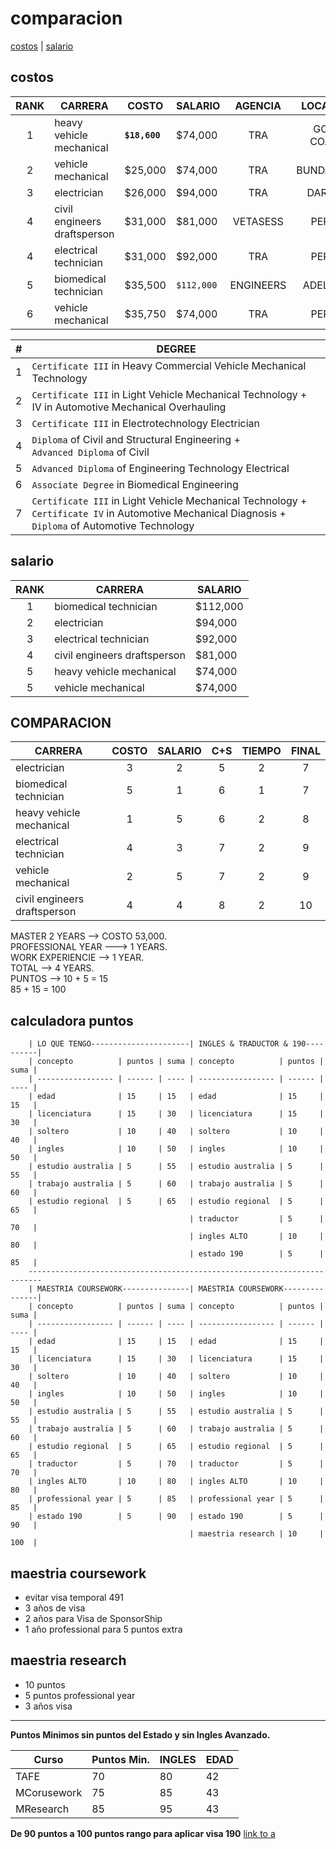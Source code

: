 # comparacion

[costos](#costos) | [salario](#salario)

## costos

| RANK | CARRERA                      | COSTO         | SALARIO    |  AGENCIA  |  LOCATION  | #   |
| :--: | ---------------------------- | ------------- | ---------- | :-------: | :--------: | --- |
|  1   | heavy vehicle mechanical     | **`$18,600`** | $74,000    |    TRA    | GOLD COAST | 1   |
|  2   | vehicle mechanical           | $25,000       | $74,000    |    TRA    | BUNDABERG  | 2   |
|  3   | electrician                  | $26,000       | $94,000    |    TRA    |   DARWIN   | 3   |
|  4   | civil engineers draftsperson | $31,000       | $81,000    | VETASESS  |   PERTH    | 4   |
|  4   | electrical technician        | $31,000       | $92,000    |    TRA    |   PERTH    | 5   |
|  5   | biomedical technician        | $35,500       | `$112,000` | ENGINEERS |  ADELAIDE  | 6   |
|  6   | vehicle mechanical           | $35,750       | $74,000    |    TRA    |   PERTH    | 7   |

| #   | DEGREE                                                                                                                                                      |
| --- | ----------------------------------------------------------------------------------------------------------------------------------------------------------- |
| 1   | `Certificate III` in Heavy Commercial Vehicle Mechanical Technology                                                                                         |
| 2   | `Certificate III` in Light Vehicle Mechanical Technology +</br>IV in Automotive Mechanical Overhauling                                                      |
| 3   | `Certificate III` in Electrotechnology Electrician                                                                                                          |
| 4   | `Diploma` of Civil and Structural Engineering +</br>`Advanced Diploma` of Civil                                                                             |
| 5   | `Advanced Diploma` of Engineering Technology Electrical                                                                                                     |
| 6   | `Associate Degree` in Biomedical Engineering                                                                                                                |
| 7   | `Certificate III` in Light Vehicle Mechanical Technology +</br>`Certificate IV` in Automotive Mechanical Diagnosis +</br>`Diploma` of Automotive Technology |

## salario

| RANK | CARRERA                      | SALARIO  |
| :--: | ---------------------------- | -------- |
|  1   | biomedical technician        | $112,000 |
|  2   | electrician                  | $94,000  |
|  3   | electrical technician        | $92,000  |
|  4   | civil engineers draftsperson | $81,000  |
|  5   | heavy vehicle mechanical     | $74,000  |
|  5   | vehicle mechanical           | $74,000  |

## COMPARACION

| CARRERA                      | COSTO | SALARIO | C+S | TIEMPO | FINAL |
| ---------------------------- | :---: | :-----: | :-: | :----: | :---: |
| electrician                  |   3   |    2    |  5  |   2    |   7   |
| biomedical technician        |   5   |    1    |  6  |   1    |   7   |
| heavy vehicle mechanical     |   1   |    5    |  6  |   2    |   8   |
| electrical technician        |   4   |    3    |  7  |   2    |   9   |
| vehicle mechanical           |   2   |    5    |  7  |   2    |   9   |
| civil engineers draftsperson |   4   |    4    |  8  |   2    |  10   |

MASTER 2 YEARS --> COSTO 53,000.  
PROFESSIONAL YEAR ---> 1 YEARS.  
WORK EXPERIENCIE --> 1 YEAR.  
TOTAL --> 4 YEARS.  
PUNTOS --> 10 + 5 = 15  
85 + 15 = 100

## calculadora puntos

        | LO QUE TENGO----------------------| INGLES & TRADUCTOR & 190----------|
        | concepto          | puntos | suma | concepto          | puntos | suma |
        | ----------------- | ------ | ---- | ----------------- | ------ | ---- |
        | edad              | 15     | 15   | edad              | 15     | 15   |
        | licenciatura      | 15     | 30   | licenciatura      | 15     | 30   |
        | soltero           | 10     | 40   | soltero           | 10     | 40   |
        | ingles            | 10     | 50   | ingles            | 10     | 50   |
        | estudio australia | 5      | 55   | estudio australia | 5      | 55   |
        | trabajo australia | 5      | 60   | trabajo australia | 5      | 60   |
        | estudio regional  | 5      | 65   | estudio regional  | 5      | 65   |
                                            | traductor         | 5      | 70   |
                                            | ingles ALTO       | 10     | 80   |
                                            | estado 190        | 5      | 85   |
        -------------------------------------------------------------------------
        | MAESTRIA COURSEWORK---------------| MAESTRIA COURSEWORK---------------|
        | concepto          | puntos | suma | concepto          | puntos | suma |
        | ----------------- | ------ | ---- | ----------------- | ------ | ---- |
        | edad              | 15     | 15   | edad              | 15     | 15   |
        | licenciatura      | 15     | 30   | licenciatura      | 15     | 30   |
        | soltero           | 10     | 40   | soltero           | 10     | 40   |
        | ingles            | 10     | 50   | ingles            | 10     | 50   |
        | estudio australia | 5      | 55   | estudio australia | 5      | 55   |
        | trabajo australia | 5      | 60   | trabajo australia | 5      | 60   |
        | estudio regional  | 5      | 65   | estudio regional  | 5      | 65   |
        | traductor         | 5      | 70   | traductor         | 5      | 70   |
        | ingles ALTO       | 10     | 80   | ingles ALTO       | 10     | 80   |
        | professional year | 5      | 85   | professional year | 5      | 85   |
        | estado 190        | 5      | 90   | estado 190        | 5      | 90   |
                                            | maestria research | 10     | 100  |

## maestria coursework

- evitar visa temporal 491
- 3 años de visa
- 2 años para Visa de SponsorShip
- 1 año professional para 5 puntos extra

## maestria research

- 10 puntos
- 5 puntos professional year
- 3 años visa

---

**Puntos Minimos sin puntos del Estado y sin Ingles Avanzado.**

| Curso       | Puntos Min. | INGLES | EDAD |
| ----------- | ----------- | ------ | ---- |
| TAFE        | 70          | 80     | 42   |
| MCorusework | 75          | 85     | 43   |
| MResearch   | 85          | 95     | 43   |

**De 90 puntos a 100 puntos rango para aplicar visa 190**
[link to a](linea-de-tiempo.md)
